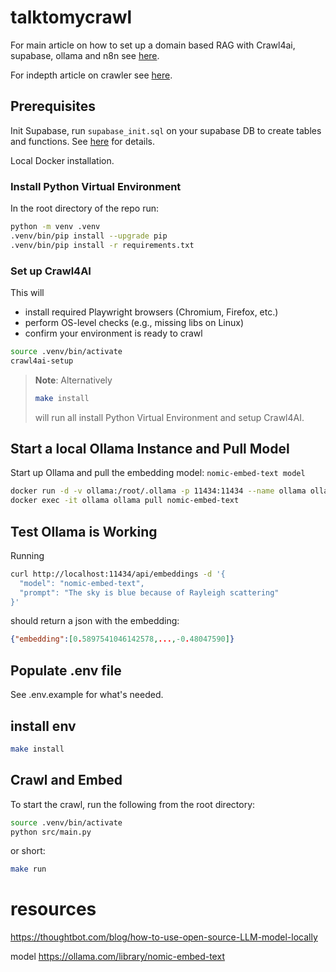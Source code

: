 # talktomycrawl

For main article on how to set up a domain based RAG with Crawl4ai, supabase, ollama and n8n see [here](https://riccardoscott1.github.io/articles/RAG-on-a-Web-Domain/Quickstart).

For indepth article on crawler see [here](https://riccardoscott1.github.io/articles/RAG-on-a-Web-Domain/Crawl4AI-domain-crawler).


## Prerequisites
Init Supabase, run `supabase_init.sql` on your supabase DB to create tables and functions. See [here](https://riccardoscott1.github.io/articles/RAG-on-a-Web-Domain/N8N-and-Supabase) for details. 

Local Docker installation.


### Install Python Virtual Environment
In the root directory of the repo run:
```bash
python -m venv .venv
.venv/bin/pip install --upgrade pip
.venv/bin/pip install -r requirements.txt
```

### Set up Crawl4AI
This will 
- install required Playwright browsers (Chromium, Firefox, etc.)
- perform OS-level checks (e.g., missing libs on Linux)
- confirm your environment is ready to crawl
```bash
source .venv/bin/activate 
crawl4ai-setup
```


>**Note**: Alternatively 
>```bash
>make install
>```
>will run all install Python Virtual Environment and setup Crawl4AI.


## Start a local Ollama Instance and Pull Model

Start up Ollama and pull the embedding model: `nomic-embed-text model`

```bash
docker run -d -v ollama:/root/.ollama -p 11434:11434 --name ollama ollama/ollama
docker exec -it ollama ollama pull nomic-embed-text
```
 
## Test Ollama is Working
Running
```bash
curl http://localhost:11434/api/embeddings -d '{
  "model": "nomic-embed-text",
  "prompt": "The sky is blue because of Rayleigh scattering"
}'
```

should return a json with the embedding:
```json
{"embedding":[0.5897541046142578,...,-0.48047590]}
```

## Populate .env file
See .env.example for what's needed.

## install env
```bash
make install
```


## Crawl and Embed
To start the crawl, run the following from the root directory:
```bash
source .venv/bin/activate 
python src/main.py
```

or short:

```bash
make run
```





# resources
https://thoughtbot.com/blog/how-to-use-open-source-LLM-model-locally

model
https://ollama.com/library/nomic-embed-text


